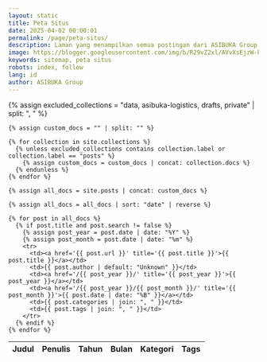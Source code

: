 ```yaml
---
layout: static
title: Peta Situs
date: 2025-04-02 00:00:01
permalink: /page/peta-situs/
description: Laman yang menampilkan semua postingan dari ASIBUKA Group. Silahkan temukan artikel yang anda butuhkan disini.
image: https://blogger.googleusercontent.com/img/b/R29vZ2xl/AVvXsEjzW-PWjlR79NJm2tMHjQTpDd0uNG3_np5RfsauBbOgVGAWeSBIQ301aNDABD49cux3utQriwWuhU-N-5b8WrFKq4AB6uiu1ZEQ7M3diAp0JV3zr8myt7GAkSilsKeh6nAh_XKphudlX-kSgfAvLwVgb584cezbmwcD5AZgpAKTn3ZP51pKZ3sGiBpQ5cU/s0-rw/peta-situs.jpeg
keywords: sitemap, peta situs
robots: index, follow
lang: id
author: ASIBUKA Group
---
```

<div class='table-container hide-on-print'>
<table id='sitemap'>
  <thead>
    <tr>
      <th>Judul</th>
      <th>Penulis</th>
      <th>Tahun</th>
      <th>Bulan</th>
      <th>Kategori</th>
      <th>Tags</th>
    </tr>
  </thead>
  <tbody>
    {% assign excluded_collections = "data, asibuka-logistics, drafts, private" | split: ", " %}
    
    {% assign custom_docs = "" | split: "" %}
    
    {% for collection in site.collections %}
      {% unless excluded_collections contains collection.label or collection.label == "posts" %}
        {% assign custom_docs = custom_docs | concat: collection.docs %}
      {% endunless %}
    {% endfor %}

    {% assign all_docs = site.posts | concat: custom_docs %}
    
    {% assign all_docs = all_docs | sort: "date" | reverse %}
    
    {% for post in all_docs %}
      {% if post.title and post.search != false %}
        {% assign post_year = post.date | date: "%Y" %}
        {% assign post_month = post.date | date: "%m" %}
        <tr>
          <td><a href='{{ post.url }}' title='{{ post.title }}'>{{ post.title }}</a></td>
          <td>{{ post.author | default: "Unknown" }}</td>
          <td><a href='/{{ post_year }}/' title='{{ post_year }}'>{{ post_year }}</a></td>
          <td><a href='/{{ post_year }}/{{ post_month }}/' title='{{ post_month }}'>{{ post.date | date: "%B" }}</a></td>
          <td>{{ post.categories | join: ", " }}</td>
          <td>{{ post.tags | join: ", " }}</td>
        </tr>
      {% endif %}
    {% endfor %}
  </tbody>
</table>
</div>
